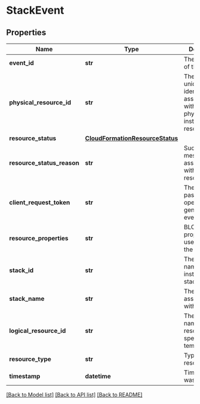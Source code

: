 # StackEvent


## Properties
Name | Type | Description | Notes
------------ | ------------- | ------------- | -------------
**event_id** | **str** | The unique ID of this event. | 
**physical_resource_id** | **str** | The name or unique identifier associated with the physical instance of the resource. | 
**resource_status** | [**CloudFormationResourceStatus**](CloudFormationResourceStatus.md) |  | 
**resource_status_reason** | **str** | Success/failure message associated with the resource. | 
**client_request_token** | **str** | The token passed to the operation that generated this event. | 
**resource_properties** | **str** | BLOB of the properties used to create the resource. | 
**stack_id** | **str** | The unique ID name of the instance of the stack. | 
**stack_name** | **str** | The name associated with a stack. | 
**logical_resource_id** | **str** | The logical name of the resource specified in the template. | 
**resource_type** | **str** | Type of resource. | 
**timestamp** | **datetime** | Time the status was updated. | 

[[Back to Model list]](../README.md#documentation-for-models) [[Back to API list]](../README.md#documentation-for-api-endpoints) [[Back to README]](../README.md)


